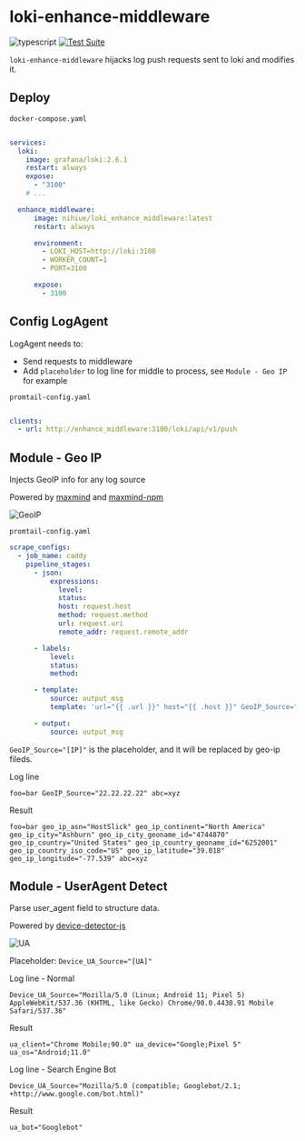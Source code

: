 # loki-enhance-middleware

![typescript](https://img.shields.io/npm/types/scrub-js.svg)
[![Test Suite](https://github.com/Nihiue/loki-enhance-middleware/actions/workflows/main.yml/badge.svg)](https://github.com/Nihiue/loki-enhance-middleware/actions/workflows/main.yml)

`loki-enhance-middleware` hijacks log push requests sent to loki and modifies it.


## Deploy


`docker-compose.yaml`
```yaml

services:
  loki:
    image: grafana/loki:2.6.1
    restart: always
    expose:
      - "3100"
    # ...

  enhance_middleware:
      image: nihiue/loki_enhance_middleware:latest
      restart: always

      environment:
        - LOKI_HOST=http://loki:3100
        - WORKER_COUNT=1
        - PORT=3100

      expose:
        - 3100
```

## Config LogAgent

 LogAgent needs to:

 * Send requests to middleware
 * Add `placeholder` to log line for middle to process, see `Module - Geo IP` for example

`promtail-config.yaml`
```yaml

clients:
  - url: http://enhance_middleware:3100/loki/api/v1/push

```


## Module - Geo IP

Injects GeoIP info for any log source

Powered by [maxmind](https://www.maxmind.com/) and [maxmind-npm](https://www.npmjs.com/package/maxmind)

![GeoIP](https://user-images.githubusercontent.com/5763301/189410537-f77d2f7e-0838-4352-9cc5-140740803177.png)

`promtail-config.yaml`
```yaml
scrape_configs:
  - job_name: caddy
    pipeline_stages:
      - json:
          expressions:
            level:
            status:
            host: request.host
            method: request.method
            url: request.uri
            remote_addr: request.remote_addr

      - labels:
          level:
          status:
          method:

      - template:
          source: output_msg
          template: 'url="{{ .url }}" host="{{ .host }}" GeoIP_Source="{{.remote_addr }}"'

      - output:
          source: output_msg
```

`GeoIP_Source="[IP]"` is the placeholder, and it will be replaced by geo-ip fileds.

Log line

```
foo=bar GeoIP_Source="22.22.22.22" abc=xyz
```

Result

```
foo=bar geo_ip_asn="HostSlick" geo_ip_continent="North America" geo_ip_city="Ashburn" geo_ip_city_geoname_id="4744870" geo_ip_country="United States" geo_ip_country_geoname_id="6252001" geo_ip_country_iso_code="US" geo_ip_latitude="39.018" geo_ip_longitude="-77.539" abc=xyz

```


## Module - UserAgent Detect

Parse user_agent field to structure data.

Powered by [device-detector-js](https://www.npmjs.com/package/device-detector-js)

![UA](https://user-images.githubusercontent.com/5763301/189410148-6942d6f8-0ada-4229-8618-193248eeb432.png)

Placeholder: `Device_UA_Source="[UA]"`

Log line - Normal

```
Device_UA_Source="Mozilla/5.0 (Linux; Android 11; Pixel 5) AppleWebKit/537.36 (KHTML, like Gecko) Chrome/90.0.4430.91 Mobile Safari/537.36"
```

Result

```
ua_client="Chrome Mobile;90.0" ua_device="Google;Pixel 5" ua_os="Android;11.0"
```

Log line - Search Engine Bot

```
Device_UA_Source="Mozilla/5.0 (compatible; Googlebot/2.1; +http://www.google.com/bot.html)"
```

Result

```
ua_bot="Googlebot"
```
